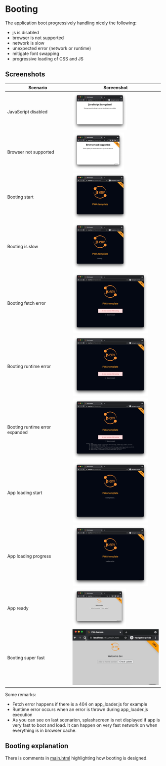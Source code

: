 # Booting

The application boot progressively handling nicely the following:

- js is disabled
- browser is not supported
- network is slow
- unexpected error (network or runtime)
- mitigate font swapping
- progressive loading of CSS and JS

## Screenshots

| Scenario                       | Screenshot                             |
| ------------------------------ | -------------------------------------- |
| JavaScript disabled            | ![stuff](./js_disabled.png)            |
| Browser not supported          | ![stuff](./browser_not_supported.png)  |
| Booting start                  | ![stuff](./booting_start.png)          |
| Booting is slow                | ![stuff](./booting_is_slow.png)        |
| Booting fetch error            | ![stuff](./booting_error.png)          |
| Booting runtime error          | ![stuff](./booting_error.png)          |
| Booting runtime error expanded | ![stuff](./booting_error_expanded.png) |
| App loading start              | ![stuff](./app_loading_start.png)      |
| App loading progress           | ![stuff](./app_loading_progress.png)   |
| App ready                      | ![stuff](./app_ready.png)              |
| Booting super fast             | ![stuff](./booting_super_fast.gif)     |

Some remarks:

- Fetch error happens if there is a 404 on app_loader.js for example
- Runtime error occurs when an error is thrown during app_loader.js execution
- As you can see on last scenarion, splashscreen is not displayed if app is very fast to boot and load. It can happen on very fast network on when everything is in browser cache.

## Booting explanation

There is comments in [main.html](../../main.html) highlighting how booting is designed.
